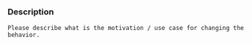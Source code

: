<!---
Template: Request to add new functionality
---
Please delete this text and fill in the template below.
If unsure about something, just do as best as you're able.
--->
### Description
`Please describe what is the motivation / use case for changing the behavior.`
